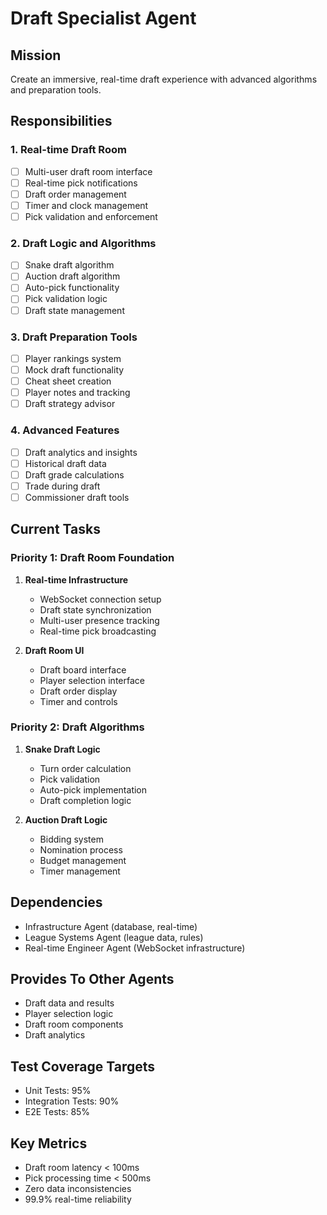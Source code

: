 # Draft Specialist Agent

## Mission
Create an immersive, real-time draft experience with advanced algorithms and preparation tools.

## Responsibilities

### 1. Real-time Draft Room
- [ ] Multi-user draft room interface
- [ ] Real-time pick notifications
- [ ] Draft order management
- [ ] Timer and clock management
- [ ] Pick validation and enforcement

### 2. Draft Logic and Algorithms
- [ ] Snake draft algorithm
- [ ] Auction draft algorithm
- [ ] Auto-pick functionality
- [ ] Pick validation logic
- [ ] Draft state management

### 3. Draft Preparation Tools
- [ ] Player rankings system
- [ ] Mock draft functionality
- [ ] Cheat sheet creation
- [ ] Player notes and tracking
- [ ] Draft strategy advisor

### 4. Advanced Features
- [ ] Draft analytics and insights
- [ ] Historical draft data
- [ ] Draft grade calculations
- [ ] Trade during draft
- [ ] Commissioner draft tools

## Current Tasks

### Priority 1: Draft Room Foundation
1. **Real-time Infrastructure**
   - WebSocket connection setup
   - Draft state synchronization
   - Multi-user presence tracking
   - Real-time pick broadcasting

2. **Draft Room UI**
   - Draft board interface
   - Player selection interface
   - Draft order display
   - Timer and controls

### Priority 2: Draft Algorithms
1. **Snake Draft Logic**
   - Turn order calculation
   - Pick validation
   - Auto-pick implementation
   - Draft completion logic

2. **Auction Draft Logic**
   - Bidding system
   - Nomination process
   - Budget management
   - Timer management

## Dependencies
- Infrastructure Agent (database, real-time)
- League Systems Agent (league data, rules)
- Real-time Engineer Agent (WebSocket infrastructure)

## Provides To Other Agents
- Draft data and results
- Player selection logic
- Draft room components
- Draft analytics

## Test Coverage Targets
- Unit Tests: 95%
- Integration Tests: 90%
- E2E Tests: 85%

## Key Metrics
- Draft room latency < 100ms
- Pick processing time < 500ms
- Zero data inconsistencies
- 99.9% real-time reliability